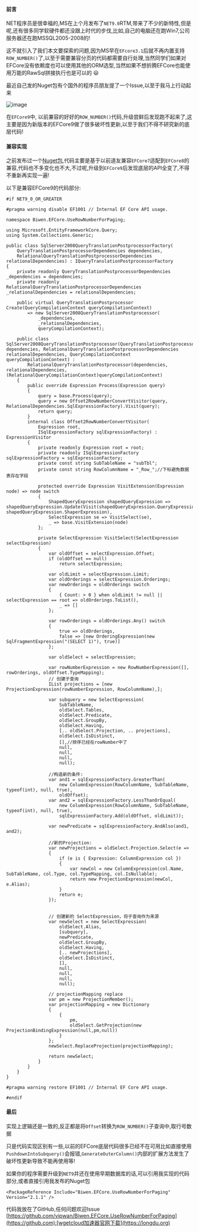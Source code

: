 
#### 前言


NET程序员是很幸福的,MS在上个月发布了`NET9.0`RTM,带来了不少的新特性,但是呢,还有很多同学软硬件都还没跟上时代的步伐,比如,自己的电脑还在跑Win7,公司服务器还在跑MSSQL2005\-2008的!


这不就引入了我们本文要探索的问题,因为MS早在`EFcore3.1`后就不再内置支持`ROW_NUMBER()`了,以至于需要兼容分页的代码都需要自行处理,当然同学们如果对EFCore没有依赖度也可以使用其他的ORM选型,当然如果不想折腾EFCore也能使用万能的RawSql拼接执行也是可以的 😃


最近自己发的Nuget包有个国外的程序员朋友提了一个Issue,以至于我马上行动起来


![image](https://img2024.cnblogs.com/blog/127598/202411/127598-20241126144141765-1932887759.png)


在`EFCore9`中, 以前兼容的好好的`ROW_NUMBER()`代码,升级尝鲜后发现跑不起来了,这主要是因为新版本的EFCore9做了很多破坏性更新,以至于我们不得不研究新的底层代码!


#### 兼容实现


之前发布过一个[Nuget包](https://github.com "Nuget包"),代码主要是基于以前道友兼容`EFCore7`适配到`EFCore8`的兼容,代码也不多变化也不大,不过呢,升级到`EFCore9`后发现底层的API全变了,不得不重新再实现一遍!


以下是兼容EFCore9的代码部分:



```
#if NET9_0_OR_GREATER

#pragma warning disable EF1001 // Internal EF Core API usage.

namespace Biwen.EFCore.UseRowNumberForPaging;

using Microsoft.EntityFrameworkCore.Query;
using System.Collections.Generic;

public class SqlServer2008QueryTranslationPostprocessorFactory(
    QueryTranslationPostprocessorDependencies dependencies,
    RelationalQueryTranslationPostprocessorDependencies relationalDependencies) : IQueryTranslationPostprocessorFactory
{
    private readonly QueryTranslationPostprocessorDependencies _dependencies = dependencies;
    private readonly RelationalQueryTranslationPostprocessorDependencies _relationalDependencies = relationalDependencies;

    public virtual QueryTranslationPostprocessor Create(QueryCompilationContext queryCompilationContext)
        => new SqlServer2008QueryTranslationPostprocessor(
            _dependencies,
            _relationalDependencies,
            queryCompilationContext);

    public class SqlServer2008QueryTranslationPostprocessor(QueryTranslationPostprocessorDependencies dependencies, RelationalQueryTranslationPostprocessorDependencies relationalDependencies, QueryCompilationContext queryCompilationContext) :
        RelationalQueryTranslationPostprocessor(dependencies, relationalDependencies, (RelationalQueryCompilationContext)queryCompilationContext)
    {
        public override Expression Process(Expression query)
        {
            query = base.Process(query);
            query = new Offset2RowNumberConvertVisitor(query, RelationalDependencies.SqlExpressionFactory).Visit(query);
            return query;
        }
        internal class Offset2RowNumberConvertVisitor(
            Expression root,
            ISqlExpressionFactory sqlExpressionFactory) : ExpressionVisitor
        {
            private readonly Expression root = root;
            private readonly ISqlExpressionFactory sqlExpressionFactory = sqlExpressionFactory;
            private const string SubTableName = "subTbl";
            private const string RowColumnName = "_Row_";//下标避免数据表存在字段

            protected override Expression VisitExtension(Expression node) => node switch
            {
                ShapedQueryExpression shapedQueryExpression => shapedQueryExpression.Update(Visit(shapedQueryExpression.QueryExpression), shapedQueryExpression.ShaperExpression),
                SelectExpression se => VisitSelect(se),
                _ => base.VisitExtension(node)
            };

            private SelectExpression VisitSelect(SelectExpression selectExpression)
            {
                var oldOffset = selectExpression.Offset;
                if (oldOffset == null)
                    return selectExpression;

                var oldLimit = selectExpression.Limit;
                var oldOrderings = selectExpression.Orderings;
                var newOrderings = oldOrderings switch
                {
                    { Count: > 0 } when oldLimit != null || selectExpression == root => oldOrderings.ToList(),
                    _ => []
                };

                var rowOrderings = oldOrderings.Any() switch
                {
                    true => oldOrderings,
                    false => [new OrderingExpression(new SqlFragmentExpression("(SELECT 1)"), true)]
                };

                var oldSelect = selectExpression;

                var rowNumberExpression = new RowNumberExpression([], rowOrderings, oldOffset.TypeMapping);
                // 创建子查询
                IList projections = [new ProjectionExpression(rowNumberExpression, RowColumnName),];

                var subquery = new SelectExpression(
                    SubTableName,
                    oldSelect.Tables,
                    oldSelect.Predicate,
                    oldSelect.GroupBy,
                    oldSelect.Having,
                    [.. oldSelect.Projection, .. projections],
                    oldSelect.IsDistinct,
                    [],//排序已经在rowNumber中了
                    null,
                    null,
                    null,
                    null);

                //构造新的条件:
                var and1 = sqlExpressionFactory.GreaterThan(
                    new ColumnExpression(RowColumnName, SubTableName, typeof(int), null, true),
                    oldOffset);
                var and2 = sqlExpressionFactory.LessThanOrEqual(
                    new ColumnExpression(RowColumnName, SubTableName, typeof(int), null, true),
                    sqlExpressionFactory.Add(oldOffset, oldLimit));

                var newPredicate = sqlExpressionFactory.AndAlso(and1, and2);

                //新的Projection:
                var newProjections = oldSelect.Projection.Select(e =>
                {
                    if (e is { Expression: ColumnExpression col })
                    {
                        var newCol = new ColumnExpression(col.Name, SubTableName, col.Type, col.TypeMapping, col.IsNullable);
                        return new ProjectionExpression(newCol, e.Alias);
                    }
                    return e;
                });


                // 创建新的 SelectExpression，将子查询作为来源
                var newSelect = new SelectExpression(
                    oldSelect.Alias,
                    [subquery],
                    newPredicate,
                    oldSelect.GroupBy,
                    oldSelect.Having,
                    [.. newProjections],
                    oldSelect.IsDistinct,
                    [],
                    null,
                    null,
                    null,
                    null);

                // projectionMapping replace
                var pm = new ProjectionMember();
                var projectionMapping = new Dictionary
                {
                    {
                        pm,
                        oldSelect.GetProjection(new ProjectionBindingExpression(null,pm,null))
                    }
                };
                newSelect.ReplaceProjection(projectionMapping);

                return newSelect;
            }
        }
    }
}

#pragma warning restore EF1001 // Internal EF Core API usage.

#endif

```

#### 最后


实现上逻辑还是一致的,反正都是将`Offset`转换为`ROW_NUMBER()`子查询中,取行号数据


只是代码实现区别有一些,以前的EFCore底层代码很多已经不在可用比如直接使用`PushdownIntoSubquery()`会报错,`GenerateOuterColumn()`内部的扩展方法发生了破坏性更新导致不能再使用等!


如果你的程序需要升级到`NET9`并还在使用早期数据库的话,可以引用我实现的代码部分,或者直接引用我发布的Nuget包



```
<PackageReference Include="Biwen.EFCore.UseRowNumberForPaging" Version="2.1.1" />

```

代码我放在了GitHub,任何问题欢迎Issue [https://github.com/vipwan/Biwen.EFCore.UseRowNumberForPaging](https://github.com):[wgetcloud加速器官网下载](https://longdu.org)



